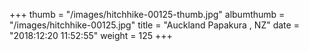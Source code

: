 +++
thumb = "/images/hitchhike-00125-thumb.jpg"
albumthumb = "/images/hitchhike-00125.jpg"
title = "Auckland Papakura , NZ"
date = "2018:12:20 11:52:55"
weight = 125
+++
